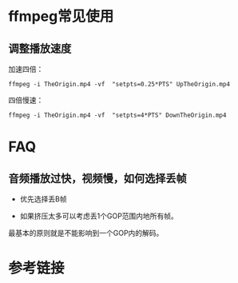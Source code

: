 # ffmpeg常见使用

## 调整播放速度

加速四倍：
```
ffmpeg -i TheOrigin.mp4 -vf  "setpts=0.25*PTS" UpTheOrigin.mp4
```

四倍慢速：
```
ffmpeg -i TheOrigin.mp4 -vf  "setpts=4*PTS" DownTheOrigin.mp4
```

# FAQ

## 音频播放过快，视频慢，如何选择丢帧

* 优先选择丢B帧

* 如果挤压太多可以考虑丢1个GOP范围内地所有帧。

最基本的原则就是不能影响到一个GOP内的解码。

# 参考链接
